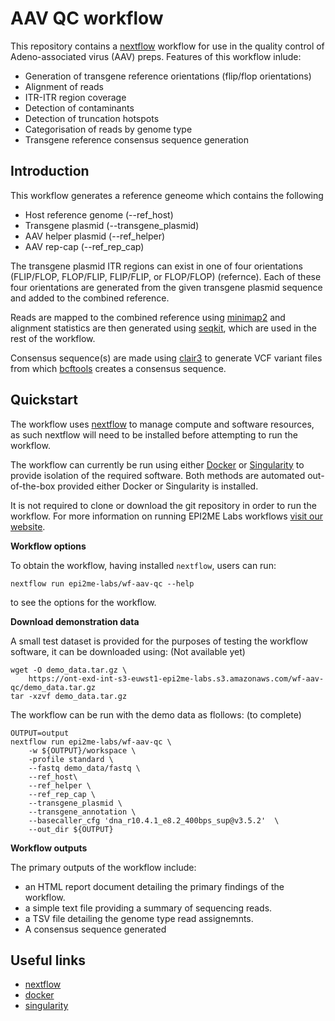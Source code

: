 # AAV QC workflow

This repository contains a [nextflow](https://www.nextflow.io/) workflow
for use in the quality control of Adeno-associated virus (AAV) preps. 
Features of this workflow inlude:

* Generation of transgene reference orientations (flip/flop orientations)
* Alignment of reads
* ITR-ITR region coverage
* Detection of contaminants
* Detection of truncation hotspots
* Categorisation of reads by genome type
* Transgene reference consensus sequence generation





## Introduction

This workflow generates a reference geneome which contains the following
* Host reference genome (--ref_host) 
* Transgene plasmid (--transgene_plasmid)
* AAV helper plasmid (--ref_helper)
* AAV rep-cap (--ref_rep_cap)

The transgene plasmid ITR regions can exist in one of four orientations 
(FLIP/FLOP, FLOP/FLIP, FLIP/FLIP, or FLOP/FLOP) (refernce). Each of these four orientations are generated from the
given transgene plasmid sequence and added to the combined reference.

Reads are mapped to the combined reference using [minimap2](https://github.com/lh3/minimap2) and alignment 
statistics are then generated using [seqkit](https://bioinf.shenwei.me/seqkit/), 
which are used in the rest of the workflow.

Consensus sequence(s) are made using [clair3](https://github.com/HKU-BAL/Clair3) to generate VCF
variant files from which [bcftools](https://samtools.github.io/bcftools/bcftools.html) creates a consensus sequence. 




## Quickstart

The workflow uses [nextflow](https://www.nextflow.io/) to manage compute and
software resources, as such nextflow will need to be installed before attempting
to run the workflow.

The workflow can currently be run using either
[Docker](https://www.docker.com/products/docker-desktop) or
[Singularity](https://docs.sylabs.io/guides/latest/user-guide/) to provide isolation of
the required software. Both methods are automated out-of-the-box provided
either Docker or Singularity is installed.

It is not required to clone or download the git repository in order to run the workflow.
For more information on running EPI2ME Labs workflows [visit our website](https://labs.epi2me.io/wfindex).

**Workflow options**

To obtain the workflow, having installed `nextflow`, users can run:

```
nextflow run epi2me-labs/wf-aav-qc --help
```

to see the options for the workflow.

**Download demonstration data**

A small test dataset is provided for the purposes of testing the workflow software,
it can be downloaded using: (Not available yet)

```
wget -O demo_data.tar.gz \
    https://ont-exd-int-s3-euwst1-epi2me-labs.s3.amazonaws.com/wf-aav-qc/demo_data.tar.gz
tar -xzvf demo_data.tar.gz
```

The workflow can be run with the demo data as flollows: (to complete)
```
OUTPUT=output
nextflow run epi2me-labs/wf-aav-qc \
    -w ${OUTPUT}/workspace \
    -profile standard \
    --fastq demo_data/fastq \
    --ref_host\
    --ref_helper \
    --ref_rep_cap \
    --transgene_plasmid \
    --transgene_annotation \
    --basecaller_cfg 'dna_r10.4.1_e8.2_400bps_sup@v3.5.2'  \
    --out_dir ${OUTPUT}
```

**Workflow outputs**

The primary outputs of the workflow include:

* an HTML report document detailing the primary findings of the workflow.
* a simple text file providing a summary of sequencing reads.
* a TSV file detailing the genome type read assignemnts.
* A consensus sequence generated 







## Useful links

* [nextflow](https://www.nextflow.io/)
* [docker](https://www.docker.com/products/docker-desktop)
* [singularity](https://docs.sylabs.io/guides/latest/user-guide/)
